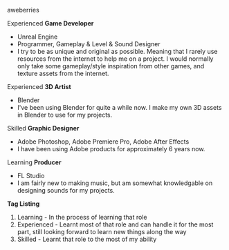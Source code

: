 aweberries

Experienced **Game Developer**
- Unreal Engine
- Programmer, Gameplay & Level & Sound Designer
- I try to be as unique and original as possible. Meaning that I rarely use resources from the internet to help me on a project. I would normally only take some gameplay/style inspiration from other games, and texture assets from the internet.

Experienced **3D Artist**
- Blender
- I've been using Blender for quite a while now. I make my own 3D assets in Blender to use for my projects.

Skilled **Graphic Designer**
- Adobe Photoshop, Adobe Premiere Pro, Adobe After Effects
- I have been using Adobe products for approximately 6 years now.

Learning **Producer**
- FL Studio
- I am fairly new to making music, but am somewhat knowledgable on designing sounds for my projects.

**Tag Listing**
1. Learning - In the process of learning that role
2. Experienced - Learnt most of that role and can handle it for the most part, still looking forward to learn new things along the way
3. Skilled - Learnt that role to the most of my ability
